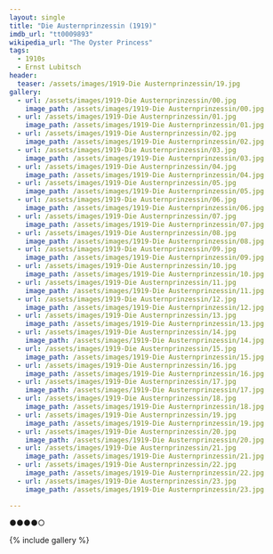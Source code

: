 ```yaml
---
layout: single
title: "Die Austernprinzessin (1919)"
imdb_url: "tt0009893"
wikipedia_url: "The Oyster Princess"
tags:
  - 1910s 
  - Ernst Lubitsch
header:
  teaser: /assets/images/1919-Die Austernprinzessin/19.jpg
gallery:
  - url: /assets/images/1919-Die Austernprinzessin/00.jpg
    image_path: /assets/images/1919-Die Austernprinzessin/00.jpg  
  - url: /assets/images/1919-Die Austernprinzessin/01.jpg
    image_path: /assets/images/1919-Die Austernprinzessin/01.jpg
  - url: /assets/images/1919-Die Austernprinzessin/02.jpg
    image_path: /assets/images/1919-Die Austernprinzessin/02.jpg
  - url: /assets/images/1919-Die Austernprinzessin/03.jpg
    image_path: /assets/images/1919-Die Austernprinzessin/03.jpg
  - url: /assets/images/1919-Die Austernprinzessin/04.jpg
    image_path: /assets/images/1919-Die Austernprinzessin/04.jpg
  - url: /assets/images/1919-Die Austernprinzessin/05.jpg
    image_path: /assets/images/1919-Die Austernprinzessin/05.jpg
  - url: /assets/images/1919-Die Austernprinzessin/06.jpg
    image_path: /assets/images/1919-Die Austernprinzessin/06.jpg
  - url: /assets/images/1919-Die Austernprinzessin/07.jpg
    image_path: /assets/images/1919-Die Austernprinzessin/07.jpg
  - url: /assets/images/1919-Die Austernprinzessin/08.jpg
    image_path: /assets/images/1919-Die Austernprinzessin/08.jpg
  - url: /assets/images/1919-Die Austernprinzessin/09.jpg
    image_path: /assets/images/1919-Die Austernprinzessin/09.jpg
  - url: /assets/images/1919-Die Austernprinzessin/10.jpg
    image_path: /assets/images/1919-Die Austernprinzessin/10.jpg
  - url: /assets/images/1919-Die Austernprinzessin/11.jpg
    image_path: /assets/images/1919-Die Austernprinzessin/11.jpg
  - url: /assets/images/1919-Die Austernprinzessin/12.jpg
    image_path: /assets/images/1919-Die Austernprinzessin/12.jpg
  - url: /assets/images/1919-Die Austernprinzessin/13.jpg
    image_path: /assets/images/1919-Die Austernprinzessin/13.jpg
  - url: /assets/images/1919-Die Austernprinzessin/14.jpg
    image_path: /assets/images/1919-Die Austernprinzessin/14.jpg
  - url: /assets/images/1919-Die Austernprinzessin/15.jpg
    image_path: /assets/images/1919-Die Austernprinzessin/15.jpg
  - url: /assets/images/1919-Die Austernprinzessin/16.jpg
    image_path: /assets/images/1919-Die Austernprinzessin/16.jpg
  - url: /assets/images/1919-Die Austernprinzessin/17.jpg
    image_path: /assets/images/1919-Die Austernprinzessin/17.jpg
  - url: /assets/images/1919-Die Austernprinzessin/18.jpg
    image_path: /assets/images/1919-Die Austernprinzessin/18.jpg
  - url: /assets/images/1919-Die Austernprinzessin/19.jpg
    image_path: /assets/images/1919-Die Austernprinzessin/19.jpg
  - url: /assets/images/1919-Die Austernprinzessin/20.jpg
    image_path: /assets/images/1919-Die Austernprinzessin/20.jpg
  - url: /assets/images/1919-Die Austernprinzessin/21.jpg
    image_path: /assets/images/1919-Die Austernprinzessin/21.jpg
  - url: /assets/images/1919-Die Austernprinzessin/22.jpg
    image_path: /assets/images/1919-Die Austernprinzessin/22.jpg
  - url: /assets/images/1919-Die Austernprinzessin/23.jpg
    image_path: /assets/images/1919-Die Austernprinzessin/23.jpg

---
```

●●●●○

{% include gallery %}
